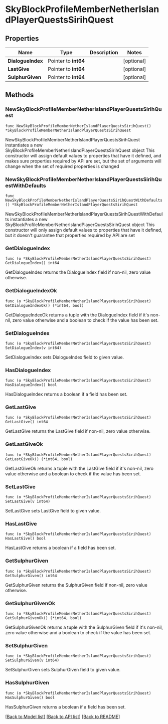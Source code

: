# SkyBlockProfileMemberNetherIslandPlayerQuestsSirihQuest

## Properties

Name | Type | Description | Notes
------------ | ------------- | ------------- | -------------
**DialogueIndex** | Pointer to **int64** |  | [optional] 
**LastGive** | Pointer to **int64** |  | [optional] 
**SulphurGiven** | Pointer to **int64** |  | [optional] 

## Methods

### NewSkyBlockProfileMemberNetherIslandPlayerQuestsSirihQuest

`func NewSkyBlockProfileMemberNetherIslandPlayerQuestsSirihQuest() *SkyBlockProfileMemberNetherIslandPlayerQuestsSirihQuest`

NewSkyBlockProfileMemberNetherIslandPlayerQuestsSirihQuest instantiates a new SkyBlockProfileMemberNetherIslandPlayerQuestsSirihQuest object
This constructor will assign default values to properties that have it defined,
and makes sure properties required by API are set, but the set of arguments
will change when the set of required properties is changed

### NewSkyBlockProfileMemberNetherIslandPlayerQuestsSirihQuestWithDefaults

`func NewSkyBlockProfileMemberNetherIslandPlayerQuestsSirihQuestWithDefaults() *SkyBlockProfileMemberNetherIslandPlayerQuestsSirihQuest`

NewSkyBlockProfileMemberNetherIslandPlayerQuestsSirihQuestWithDefaults instantiates a new SkyBlockProfileMemberNetherIslandPlayerQuestsSirihQuest object
This constructor will only assign default values to properties that have it defined,
but it doesn't guarantee that properties required by API are set

### GetDialogueIndex

`func (o *SkyBlockProfileMemberNetherIslandPlayerQuestsSirihQuest) GetDialogueIndex() int64`

GetDialogueIndex returns the DialogueIndex field if non-nil, zero value otherwise.

### GetDialogueIndexOk

`func (o *SkyBlockProfileMemberNetherIslandPlayerQuestsSirihQuest) GetDialogueIndexOk() (*int64, bool)`

GetDialogueIndexOk returns a tuple with the DialogueIndex field if it's non-nil, zero value otherwise
and a boolean to check if the value has been set.

### SetDialogueIndex

`func (o *SkyBlockProfileMemberNetherIslandPlayerQuestsSirihQuest) SetDialogueIndex(v int64)`

SetDialogueIndex sets DialogueIndex field to given value.

### HasDialogueIndex

`func (o *SkyBlockProfileMemberNetherIslandPlayerQuestsSirihQuest) HasDialogueIndex() bool`

HasDialogueIndex returns a boolean if a field has been set.

### GetLastGive

`func (o *SkyBlockProfileMemberNetherIslandPlayerQuestsSirihQuest) GetLastGive() int64`

GetLastGive returns the LastGive field if non-nil, zero value otherwise.

### GetLastGiveOk

`func (o *SkyBlockProfileMemberNetherIslandPlayerQuestsSirihQuest) GetLastGiveOk() (*int64, bool)`

GetLastGiveOk returns a tuple with the LastGive field if it's non-nil, zero value otherwise
and a boolean to check if the value has been set.

### SetLastGive

`func (o *SkyBlockProfileMemberNetherIslandPlayerQuestsSirihQuest) SetLastGive(v int64)`

SetLastGive sets LastGive field to given value.

### HasLastGive

`func (o *SkyBlockProfileMemberNetherIslandPlayerQuestsSirihQuest) HasLastGive() bool`

HasLastGive returns a boolean if a field has been set.

### GetSulphurGiven

`func (o *SkyBlockProfileMemberNetherIslandPlayerQuestsSirihQuest) GetSulphurGiven() int64`

GetSulphurGiven returns the SulphurGiven field if non-nil, zero value otherwise.

### GetSulphurGivenOk

`func (o *SkyBlockProfileMemberNetherIslandPlayerQuestsSirihQuest) GetSulphurGivenOk() (*int64, bool)`

GetSulphurGivenOk returns a tuple with the SulphurGiven field if it's non-nil, zero value otherwise
and a boolean to check if the value has been set.

### SetSulphurGiven

`func (o *SkyBlockProfileMemberNetherIslandPlayerQuestsSirihQuest) SetSulphurGiven(v int64)`

SetSulphurGiven sets SulphurGiven field to given value.

### HasSulphurGiven

`func (o *SkyBlockProfileMemberNetherIslandPlayerQuestsSirihQuest) HasSulphurGiven() bool`

HasSulphurGiven returns a boolean if a field has been set.


[[Back to Model list]](../README.md#documentation-for-models) [[Back to API list]](../README.md#documentation-for-api-endpoints) [[Back to README]](../README.md)


